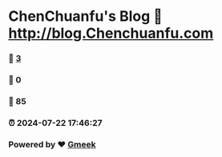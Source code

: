 # ChenChuanfu's Blog :link: http://blog.Chenchuanfu.com 
### :page_facing_up: [3](http://blog.Chenchuanfu.com/tag.html) 
### :speech_balloon: 0 
### :hibiscus: 85 
### :alarm_clock: 2024-07-22 17:46:27 
### Powered by :heart: [Gmeek](https://github.com/Meekdai/Gmeek)
